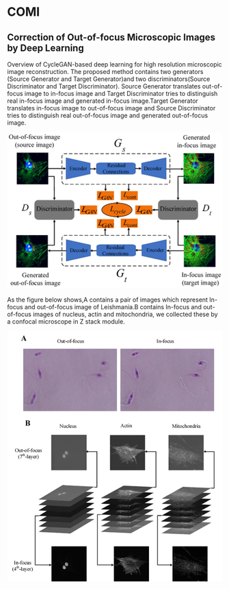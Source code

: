# COMI
## Correction of Out-of-focus Microscopic Images by Deep Learning 

Overview of CycleGAN-based deep learning for high resolution microscopic image reconstruction. The proposed method contains two generators (Source Generator and Target Generator)and two discriminators(Source Discriminator and Target Discriminator). Source Generator translates out-of-focus image to in-focus image and Target Discriminator tries to distinguish real in-focus image and generated in-focus image.Target Generator translates in-focus image to out-of-focus image and Source Discriminator tries to distinguish real out-of-focus image and generated out-of-focus image.


![](https://github.com/jiangdat/COMI/raw/main/figure/figure2.png)




As the figure below shows,A contains a pair of images which represent In-focus and out-of-focus image of Leishmania.B contains In-focus and out-of-focus images of nucleus, actin and mitochondria, we collected these by a confocal microscope in Z stack module. 


![](https://github.com/jiangdat/COMI/raw/main/figure/figure1.png)







